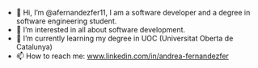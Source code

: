 - 👋 Hi, I’m @afernandezfer11, I am a software developer and a degree in software engineering student.
- 👀 I’m interested in all about software development.
- 🌱 I’m currently learning my degree in UOC (Universitat Oberta de Catalunya)
- 📫 How to reach me: www.linkedin.com/in/andrea-fernandezfer


